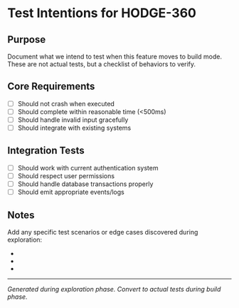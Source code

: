 # Test Intentions for HODGE-360

## Purpose
Document what we intend to test when this feature moves to build mode.
These are not actual tests, but a checklist of behaviors to verify.

## Core Requirements
- [ ] Should not crash when executed
- [ ] Should complete within reasonable time (<500ms)
- [ ] Should handle invalid input gracefully
- [ ] Should integrate with existing systems

## Integration Tests
- [ ] Should work with current authentication system
- [ ] Should respect user permissions
- [ ] Should handle database transactions properly
- [ ] Should emit appropriate events/logs

## Notes
Add any specific test scenarios or edge cases discovered during exploration:

-
-
-

---
*Generated during exploration phase. Convert to actual tests during build phase.*